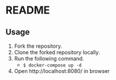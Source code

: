 # README

## Usage

1. Fork the repository.
1. Clone the forked repository locally.
1. Run the following command.
   - `$ docker-compose up -d`
1. Open http://localhost:8080/ in browser
